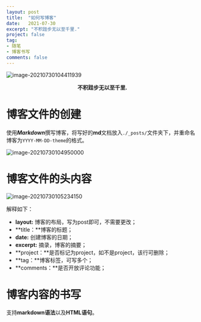 ```yaml
---
layout: post
title:  "如何写博客"
date:   2021-07-30
excerpt: "不积跬步无以至千里."
project: false
tag:
- 随笔 
- 博客书写
comments: false
---
```




![image-20210730104411939](https://gitee.com/cafory/images-store/raw/master/Image/image-20210730104411939.png)

  

<center><b>不积跬步无以至千里.</b> </center>

# 博客文件的创建

使用***Markdown***撰写博客，将写好的**md**文档放入`./_posts/`文件夹下，并重命名博客为`YYYY-MM-DD-theme`的格式。

![image-20210730104950000](https://gitee.com/cafory/images-store/raw/master/Image/image-20210730104950000.png)

# 博客文件的头内容

![image-20210730105234150](https://gitee.com/cafory/images-store/raw/master/Image/image-20210730105234150.png)



解释如下：

+ **layout:** 博客的布局，写为post即可，不需要更改；
+ **title：**博客的标题；
+ **date:** 创建博客的日期；
+ **excerpt:** 摘录，博客的摘要；
+ **project：**是否标记为project，如不是project，该行可删除；
+ **tag：**博客标签，可写多个；
+ **comments：**是否开放评论功能；



# 博客内容的书写

支持**markdown语法**以及**HTML语句**。
